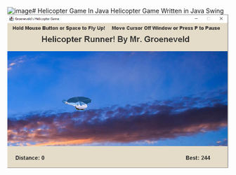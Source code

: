 ![image](https://github.com/groeneveldwoodstock/Helicopter-Game/assets/42473836/faffccec-0c05-4bfd-afe3-7d730d2c7db9)# Helicopter Game In Java
 Helicopter Game Written in Java Swing
<br>
<img src="https://github.com/groeneveldwoodstock/Helicopter-Game/blob/main/Helicopter%20Game.PNG" alt="Screen Shot">
  </body>
